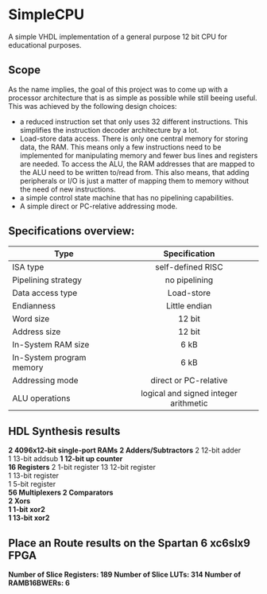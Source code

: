 # SimpleCPU
A simple VHDL implementation of a general purpose 12 bit CPU for educational purposes. 

## Scope
As the name implies, the goal of this project was to come up with a processor architecture that is as
simple as possible while still beeing useful. This was achieved by the following design choices:
- a reduced instruction set that only uses 32 different instructions. This simplifies the instruction decoder architecture by a lot.
- Load-store data access. There is only one central memory for storing data, the RAM. 
  This means only a few instructions need to be implemented for manipulating memory and fewer bus lines and registers are needed.
  To access the ALU, the RAM addresses that are mapped to the ALU need to be written to/read from.
  This also means, that adding peripherals or I/O is just a matter of mapping them to memory without the need of new instructions.
- a simple control state machine that has no pipelining capabilities.
- A simple direct or PC-relative addressing mode.

## Specifications overview:
| Type        | Specification           | 
| ------------- |:-------------:| 
| ISA type      | self-defined RISC | 
| Pipelining strategy     | no pipelining      | 
| Data access type      | Load-store      |
| Endianness      | Little endian      | 
| Word size | 12 bit      |
|Address size | 12 bit      |
| In-System RAM size | 6 kB       |
| In-System program memory | 6 kB      |
| Addressing mode | direct or PC-relative      |
| ALU operations | logical and signed integer arithmetic      |

## HDL Synthesis results
<b>2  4096x12-bit single-port RAMs</b>
<b>2  Adders/Subtractors</b>
2  12-bit adder                                        
1  13-bit addsub
<b>1  12-bit up counter </b>                                  
<b>16 Registers</b>
2  1-bit register
13 12-bit register                            
1  13-bit register                           
1  5-bit register                      
<b>56 Multiplexers 
<b>2  Comparators</b>                                          
<b>2  Xors</b>    
1 1-bit xor2                           
1 13-bit xor2

## Place an Route results on the Spartan 6 xc6slx9 FPGA
Number of Slice Registers: 189 
Number of Slice LUTs:      314
Number of RAMB16BWERs:     6

